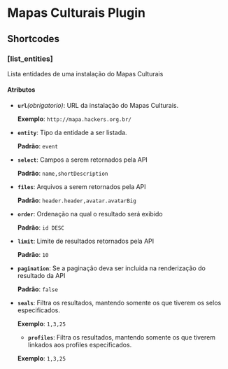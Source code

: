 # Mapas Culturais Plugin

## Shortcodes
### [list_entities] 
Lista entidades de uma instalação do Mapas Culturais

#### Atributos
- **`url`***(obrigatorio)*: 
	URL da instalação do Mapas Culturais.
 
	**Exemplo**: `http://mapa.hackers.org.br/`

- **`entity`**: 
	Tipo da entidade a ser listada. 

	**Padrão**: `event`
   
- **`select`**:
	Campos a serem retornados pela API
    
    **Padrão**: `name,shortDescription`
    
- **`files`**:
	Arquivos a serem retornados pela API
    
    **Padrão**: `header.header,avatar.avatarBig`
    
- **`order`**: 
	Ordenação na qual o resultado será exibido
	
    **Padrão**: `id DESC`
    
- **`limit`**: 
	Limite de resultados retornados pela API
    
    **Padrão**: `10`
    
- **`pagination`**:
	Se a paginação deva ser incluida na renderização do resultado da API
    
    **Padrão**: `false`
    
- **`seals`**:
	Filtra os resultados, mantendo somente os que tiverem os selos especificados.
    
    **Exemplo**: `1,3,25`
    
   - **`profiles`**:
	Filtra os resultados, mantendo somente os que tiverem linkados aos profiles especificados.
    
    **Exemplo**: `1,3,25`
